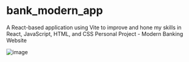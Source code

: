 # bank_modern_app
A React-based application using Vite to improve and hone my skills in React, JavaScript, HTML, and CSS
Personal Project - Modern Banking Website

![image](https://user-images.githubusercontent.com/75385989/210568626-bd40cab4-a4aa-4bfc-8c67-d1238b895417.png)
